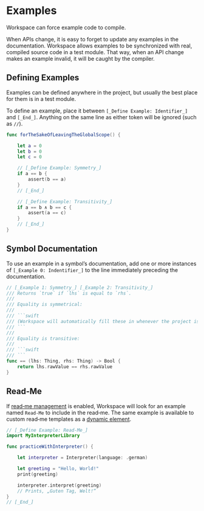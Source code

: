 <!--
 Examples.md

 This source file is part of the Workspace open source project.
 https://github.com/SDGGiesbrecht/Workspace

 Copyright ©2017 Jeremy David Giesbrecht and the Workspace project contributors.

 Soli Deo gloria.

 Licensed under the Apache Licence, Version 2.0.
 See http://www.apache.org/licenses/LICENSE-2.0 for licence information.
 -->

# Examples

Workspace can force example code to compile.

When APIs change, it is easy to forget to update any examples in the documentation. Workspace allows examples to be synchronized with real, compiled source code in a test module. That way, when an API change makes an example invalid, it will be caught by the compiler.

## Defining Examples

Examples can be defined anywhere in the project, but usually the best place for them is in a test module.

To define an example, place it between `[_Define Example: Identifier_]` and `[_End_]`. Anything on the same line as either token will be ignored (such as `//`).

```swift
func forTheSakeOfLeavingTheGlobalScope() {

    let a = 0
    let b = 0
    let c = 0

    // [_Define Example: Symmetry_]
    if a == b {
        assert(b == a)
    }
    // [_End_]

    // [_Define Example: Transitivity_]
    if a == b ∧ b == c {
        assert(a == c)
    }
    // [_End_]
}
```

## Symbol Documentation

To use an example in a symbol’s documentation, add one or more instances of `[_Example 0: Indentifier_]` to the line immediately preceding the documentation.

```swift
// [_Example 1: Symmetry_] [_Example 2: Transitivity_]
/// Returns `true` if `lhs` is equal to `rhs`.
///
/// Equality is symmetrical:
///
/// ```swift
/// (Workspace will automatically fill these in whenever the project is refreshed.)
/// ```
///
/// Equality is transitive:
///
/// ```swift
/// ```
func == (lhs: Thing, rhs: Thing) -> Bool {
    return lhs.rawValue == rhs.rawValue
}
```

## Read‐Me

If [read‐me management](Read‐Me.md) is enabled, Workspace will look for an example named `Read‐Me` to include in the read‐me. The same example is available to custom read‐me templates as a [dynamic element](Read‐Me.md#customization).

```swift
// [_Define Example: Read‐Me_]
import MyInterpreterLibrary

func practiceWithInterpreter() {

    let interpreter = Interpreter(language: .german)

    let greeting = "Hello, World!"
    print(greeting)

    interpreter.interpret(greeting)
    // Prints, „Guten Tag, Welt!“
}
// [_End_]
```
